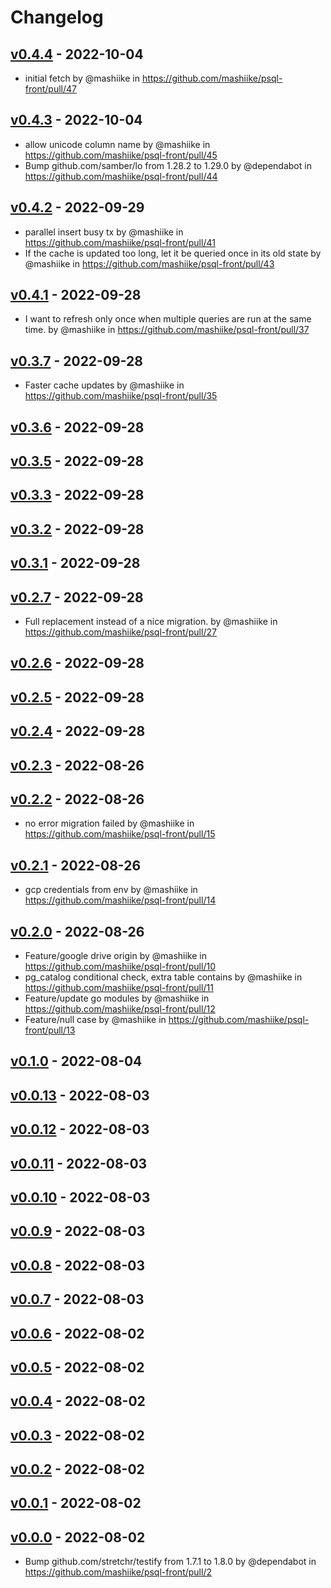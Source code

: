 # Changelog

## [v0.4.4](https://github.com/mashiike/psql-front/compare/v0.4.3...v0.4.4) - 2022-10-04
- initial fetch by @mashiike in https://github.com/mashiike/psql-front/pull/47

## [v0.4.3](https://github.com/mashiike/psql-front/compare/v0.4.2...v0.4.3) - 2022-10-04
- allow unicode column name by @mashiike in https://github.com/mashiike/psql-front/pull/45
- Bump github.com/samber/lo from 1.28.2 to 1.29.0 by @dependabot in https://github.com/mashiike/psql-front/pull/44

## [v0.4.2](https://github.com/mashiike/psql-front/compare/v0.4.1...v0.4.2) - 2022-09-29
- parallel insert busy tx by @mashiike in https://github.com/mashiike/psql-front/pull/41
- If the cache is updated too long, let it be queried once in its old state by @mashiike in https://github.com/mashiike/psql-front/pull/43

## [v0.4.1](https://github.com/mashiike/psql-front/compare/v0.4.0...v0.4.1) - 2022-09-28
- I want to refresh only once when multiple queries are run at the same time. by @mashiike in https://github.com/mashiike/psql-front/pull/37

## [v0.3.7](https://github.com/mashiike/psql-front/compare/v0.3.6...v0.3.7) - 2022-09-28
- Faster cache updates by @mashiike in https://github.com/mashiike/psql-front/pull/35

## [v0.3.6](https://github.com/mashiike/psql-front/compare/v0.3.5...v0.3.6) - 2022-09-28

## [v0.3.5](https://github.com/mashiike/psql-front/compare/v0.3.4...v0.3.5) - 2022-09-28

## [v0.3.3](https://github.com/mashiike/psql-front/compare/v0.3.2...v0.3.3) - 2022-09-28

## [v0.3.2](https://github.com/mashiike/psql-front/compare/v0.3.1...v0.3.2) - 2022-09-28

## [v0.3.1](https://github.com/mashiike/psql-front/compare/v0.3.0...v0.3.1) - 2022-09-28

## [v0.2.7](https://github.com/mashiike/psql-front/compare/v0.2.6...v0.2.7) - 2022-09-28
- Full replacement instead of a nice migration. by @mashiike in https://github.com/mashiike/psql-front/pull/27

## [v0.2.6](https://github.com/mashiike/psql-front/compare/v0.2.5...v0.2.6) - 2022-09-28

## [v0.2.5](https://github.com/mashiike/psql-front/compare/v0.2.4...v0.2.5) - 2022-09-28

## [v0.2.4](https://github.com/mashiike/psql-front/compare/v0.2.3...v0.2.4) - 2022-09-28

## [v0.2.3](https://github.com/mashiike/psql-front/compare/v0.2.2...v0.2.3) - 2022-08-26

## [v0.2.2](https://github.com/mashiike/psql-front/compare/v0.2.1...v0.2.2) - 2022-08-26
- no error migration failed by @mashiike in https://github.com/mashiike/psql-front/pull/15

## [v0.2.1](https://github.com/mashiike/psql-front/compare/v0.2.0...v0.2.1) - 2022-08-26
- gcp credentials from env by @mashiike in https://github.com/mashiike/psql-front/pull/14

## [v0.2.0](https://github.com/mashiike/psql-front/compare/v0.1.0...v0.2.0) - 2022-08-26
- Feature/google drive origin by @mashiike in https://github.com/mashiike/psql-front/pull/10
- pg_catalog conditional check, extra table contains by @mashiike in https://github.com/mashiike/psql-front/pull/11
- Feature/update go modules by @mashiike in https://github.com/mashiike/psql-front/pull/12
- Feature/null case by @mashiike in https://github.com/mashiike/psql-front/pull/13

## [v0.1.0](https://github.com/mashiike/psql-front/compare/v0.0.13...v0.1.0) - 2022-08-04

## [v0.0.13](https://github.com/mashiike/psql-front/compare/v0.0.12...v0.0.13) - 2022-08-03

## [v0.0.12](https://github.com/mashiike/psql-front/compare/v0.0.11...v0.0.12) - 2022-08-03

## [v0.0.11](https://github.com/mashiike/psql-front/compare/v0.0.10...v0.0.11) - 2022-08-03

## [v0.0.10](https://github.com/mashiike/psql-front/compare/v0.0.9...v0.0.10) - 2022-08-03

## [v0.0.9](https://github.com/mashiike/psql-front/compare/v0.0.8...v0.0.9) - 2022-08-03

## [v0.0.8](https://github.com/mashiike/psql-front/compare/v0.0.7...v0.0.8) - 2022-08-03

## [v0.0.7](https://github.com/mashiike/psql-front/compare/v0.0.6...v0.0.7) - 2022-08-03

## [v0.0.6](https://github.com/mashiike/psql-front/compare/v0.0.5...v0.0.6) - 2022-08-02

## [v0.0.5](https://github.com/mashiike/psql-front/compare/v0.0.4...v0.0.5) - 2022-08-02

## [v0.0.4](https://github.com/mashiike/psql-front/compare/v0.0.3...v0.0.4) - 2022-08-02

## [v0.0.3](https://github.com/mashiike/psql-front/compare/v0.0.2...v0.0.3) - 2022-08-02

## [v0.0.2](https://github.com/mashiike/psql-front/compare/v0.0.1...v0.0.2) - 2022-08-02

## [v0.0.1](https://github.com/mashiike/psql-front/compare/v0.0.0...v0.0.1) - 2022-08-02

## [v0.0.0](https://github.com/mashiike/psql-front/commits/v0.0.0) - 2022-08-02
- Bump github.com/stretchr/testify from 1.7.1 to 1.8.0 by @dependabot in https://github.com/mashiike/psql-front/pull/2
